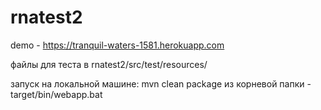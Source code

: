 # rnatest2

demo - https://tranquil-waters-1581.herokuapp.com

файлы для теста в rnatest2/src/test/resources/

запуск на локальной машине:
mvn clean package
из корневой папки - target/bin/webapp.bat
